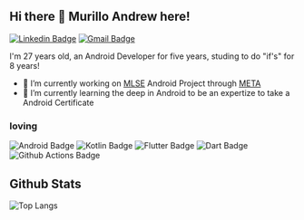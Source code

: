 ## Hi there 👋 Murillo Andrew here!

[![Linkedin Badge](https://img.shields.io/badge/-LinkedIn-blue?logo=Linkedin&logoColor=white&link=https://www.linkedin.com/in/mukandrew/)](https://www.linkedin.com/in/mukandrew/)
[![Gmail Badge](https://img.shields.io/badge/-Gmail-c14438?logo=Gmail&logoColor=white&link=mailto:murilloandrew@gmail.com)](mailto:murilloandrew@gmail.com)


I'm 27 years old, an Android Developer for five years, studing to do "if's" for 8 years!

- 🔭 I’m currently working on [MLSE](https://github.com/mlsedigital) Android Project through [META](https://digital.meta.com.br/)
- 🤖 I’m currently learning the deep in Android to be an expertize to take a Android Certificate

### loving
![Android Badge](https://img.shields.io/badge/-Android-3DDC84?logo=Android&logoColor=white)
![Kotlin Badge](https://img.shields.io/badge/-Kotlin-0095D5?logo=Kotlin&logoColor=white)
![Flutter Badge](https://img.shields.io/badge/-Flutter-02569B?logo=Flutter&logoColor=white)
![Dart Badge](https://img.shields.io/badge/-Dart-0175C2?logo=Dart&logoColor=white)
![Github Actions Badge](https://img.shields.io/badge/-GitHub_Actions-2088FF?logo=GitHubActions&logoColor=white)

## Github Stats
![Top Langs](https://github-readme-stats.vercel.app/api/top-langs/?username=mukandrew&layout=compact&theme=tokyonight)

<!-- [![mukandrew's wakatime stats](https://github-readme-stats.vercel.app/api/wakatime?username=mukandrew&layout=compact)](https://github.com/mukandrew) -->
